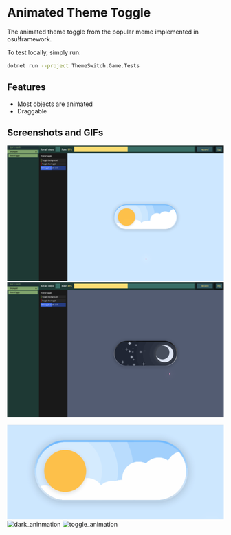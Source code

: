 # Animated Theme Toggle

The animated theme toggle from the popular meme implemented in osu!framework.

To test locally, simply run:

```bash
dotnet run --project ThemeSwitch.Game.Tests
```

## Features

- Most objects are animated
- Draggable

## Screenshots and GIFs

![light_preview](./assets/screenshot_1.png)
![dark_preview](./assets/screenshot_2.png)

![light_animation](./assets/gif1.gif)
![dark_aninmation](./assets/gif2.gif)
![toggle_animation](./assets/gif3.gif)
